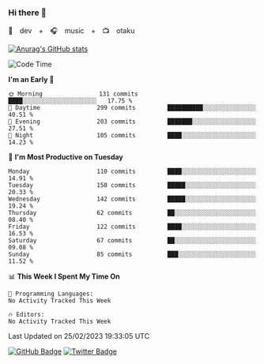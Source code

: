 ### Hi there 👋

🚀　dev　+　🎧　music　+　📺　otaku


[![Anurag's GitHub stats](https://github-readme-stats.vercel.app/api?username=koheitasaka&count_private=true&show_icons=true&theme=monokai)](https://github.com/koheitasaka/github-readme-stats)

<!--START_SECTION:waka-->
![Code Time](http://img.shields.io/badge/Code%20Time-1%2C161%20hrs%2023%20mins-blue)

**I'm an Early 🐤** 

```text
🌞 Morning                131 commits         ████░░░░░░░░░░░░░░░░░░░░░   17.75 % 
🌆 Daytime                299 commits         ██████████░░░░░░░░░░░░░░░   40.51 % 
🌃 Evening                203 commits         ███████░░░░░░░░░░░░░░░░░░   27.51 % 
🌙 Night                  105 commits         ████░░░░░░░░░░░░░░░░░░░░░   14.23 % 
```
📅 **I'm Most Productive on Tuesday** 

```text
Monday                   110 commits         ████░░░░░░░░░░░░░░░░░░░░░   14.91 % 
Tuesday                  150 commits         █████░░░░░░░░░░░░░░░░░░░░   20.33 % 
Wednesday                142 commits         █████░░░░░░░░░░░░░░░░░░░░   19.24 % 
Thursday                 62 commits          ██░░░░░░░░░░░░░░░░░░░░░░░   08.40 % 
Friday                   122 commits         ████░░░░░░░░░░░░░░░░░░░░░   16.53 % 
Saturday                 67 commits          ██░░░░░░░░░░░░░░░░░░░░░░░   09.08 % 
Sunday                   85 commits          ███░░░░░░░░░░░░░░░░░░░░░░   11.52 % 
```


📊 **This Week I Spent My Time On** 

```text
💬 Programming Languages: 
No Activity Tracked This Week

🔥 Editors: 
No Activity Tracked This Week
```


 Last Updated on 25/02/2023 19:33:05 UTC
<!--END_SECTION:waka-->

[![GitHub Badge](https://img.shields.io/badge/GitHub-100000?style=for-the-badge&logo=github&logoColor=white)](https://github.com/koheitasaka)
[![Twitter Badge](https://img.shields.io/badge/Twitter-1DA1F2?style=for-the-badge&logo=twitter&logoColor=white)](https://twitter.com/sleep_asleep_)
